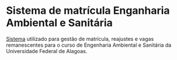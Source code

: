 # Sistema de matrícula Enganharia Ambiental e Sanitária

[Sistema](http://pet.ufal.br/matricula) utilizado para gestão de matrícula, reajustes e vagas remanescentes para o curso de Engenharia Ambiental e Sanitária da Universidade Federal de Alagoas.